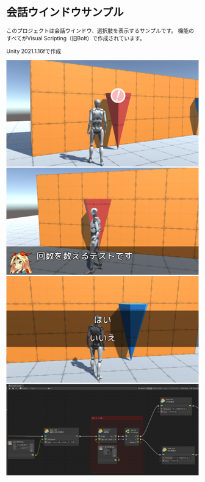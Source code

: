 # 会話ウインドウサンプル

このプロジェクトは会話ウインドウ、選択肢を表示するサンプルです。
機能のすべてがVisual Scripting（旧Bolt）で作成されています。

Unity 2021.1.16fで作成

![アイコンの表示](https://raw.githubusercontent.com/tsubaki/Unity_DialogSample/main/Image/image1.jpg)
![会話](https://raw.githubusercontent.com/tsubaki/Unity_DialogSample/main/Image/image3.jpg)
![選択肢](https://raw.githubusercontent.com/tsubaki/Unity_DialogSample/main/Image/image2.jpg)
![シナリオの構築](https://raw.githubusercontent.com/tsubaki/Unity_DialogSample/main/Image/image4.jpg)
